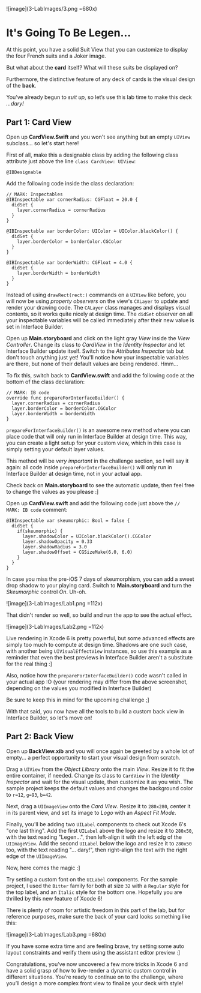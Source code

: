 ![image](3-LabImages/3.png =680x)

# It's Going To Be Legen...

At this point, you have a solid Suit View that you can customize to display the four French suits and a Joker image.

But what about the **card** itself? What will these suits be displayed on?

Furthermore, the distinctive feature of any deck of cards is the visual design of the **back**.

You’ve already begun to *suit up*, so let’s use this lab time to make this deck *…dary!*

## Part 1: Card View

Open up **CardView.Swift** and you won't see anything but an empty `UIView` subclass... so let's start here!

First of all, make this a designable class by adding the following class attribute just above the line `class CardView: UIView`:

	@IBDesignable
	
Add the following code inside the class declaration:

	// MARK: Inspectables	@IBInspectable var cornerRadius: CGFloat = 20.0 {	  didSet {	    layer.cornerRadius = cornerRadius	  }	}	  	@IBInspectable var borderColor: UIColor = UIColor.blackColor() {	  didSet {	    layer.borderColor = borderColor.CGColor	  }	}	  	@IBInspectable var borderWidth: CGFloat = 4.0 {	  didSet {	    layer.borderWidth = borderWidth	  }	}
Instead of using `drawRect(rect:)` commands on a `UIView` like before, you will now be using *property observers* on the view's `CALayer` to update and render your drawing code. The `CALayer` class manages and displays visual contents, so it works quite nicely at design time. The `didSet` observer on all your inspectable variables will be called immediately after their new value is set in Interface Builder.
Open up **Main.storyboard** and click on the light gray *View* inside the *View Controller*. Change its class to *CardView* in the *Identity Inspector* and let Interface Builder update itself. Switch to the *Attributes Inspector* tab but don't touch anything just yet! You'll notice how your inspectable variables are there, but none of their default values are being rendered. Hmm...
To fix this, switch back to **CardView.swift** and add the following code at the bottom of the class declaration:
	// MARK: IB code
	override func prepareForInterfaceBuilder() {	  layer.cornerRadius = cornerRadius	  layer.borderColor = borderColor.CGColor	  layer.borderWidth = borderWidth	}
`prepareForInterfaceBuilder()` is an awesome new method where you can place code that will only run in Interface Builder at design time. This way, you can create a light setup for your custom view, which in this case is simply setting your default layer values.
This method will be *very important* in the challenge section, so I will say it again: all code inside `prepareForInterfaceBuilder()` will only run in Interface Builder at design time, not in your actual app.
Check back on **Main.storyboard** to see the automatic update, then feel free to change the values as you please :]
Open up **CardView.swift** and add the following code just above the `// MARK: IB code` comment:
	@IBInspectable var skeumorphic: Bool = false {	  didSet {	    if(skeumorphic) {	      layer.shadowColor = UIColor.blackColor().CGColor	      layer.shadowOpacity = 0.33	      layer.shadowRadius = 3.0	      layer.shadowOffset = CGSizeMake(6.0, 6.0)	    }	  }	}
In case you miss the pre-iOS 7 days of skeumorphism, you can add a sweet drop shadow to your playing card. Switch to **Main.storyboard** and turn the *Skeumorphic* control *On*. Uh-oh.
![image](3-LabImages/Lab1.png =112x)
That didn't render so well, so build and run the app to see the actual effect.
![image](3-LabImages/Lab2.png =112x)
Live rendering in Xcode 6 is pretty powerful, but some advanced effects are simply too much to compute at design time. Shadows are one such case, with another being `UIVisualEffectView` instances, so use this example as a reminder that even the best previews in Interface Builder aren't a substitute for the real thing :]
Also, notice how the `prepareForInterfaceBuilder()` code wasn't called in your actual app :O (your rendering may differ from the above screenshot, depending on the values you modified in Interface Builder)
Be sure to keep this in mind for the upcoming challenge ;]
With that said, you now have all the tools to build a custom back view in Interface Builder, so let's move on!
## Part 2: Back View
Open up **BackView.xib** and you will once again be greeted by a whole lot of empty... a perfect opportunity to start your visual design from scratch.
Drag a `UIView` from the *Object Library* onto the main *View*. Resize it to fit the entire container, if needed. Change its class to `CardView` in the *Identity Inspector* and wait for the visual update, then customize it as you wish. The sample project keeps the default values and changes the background color to `r=12`, `g=93`, `b=42`.
Next, drag a `UIImageView` onto the *Card View*. Resize it to `280x280`, center it in its parent view, and set its image to *Logo* with an *Aspect Fit Mode*.
Finally, you'll be adding two `UILabel` components to check out Xcode 6's "one last thing". Add the first `UILabel` above the logo and resize it to `280x50`, with the text reading "Legen...", then left-align it with the left edg of the `UIImageView`. Add the second `UILabel` below the logo and resize it to `280x50` too, with the text reading "... dary!", then right-align the text with the right edge of the `UIImageView`.
Now, here comes the magic :]
Try setting a custom font on the `UILabel` components. For the sample project, I used the `Bitter` family for both at size `32` with a `Regular` style for the top label, and an `Italic` style for the bottom one. Hopefully you are thrilled by this new feature of Xcode 6!
There is plenty of room for artistic freedom in this part of the lab, but for reference purposes, make sure the back of your card looks something like this:
![image](3-LabImages/Lab3.png =680x)
If you have some extra time and are feeling brave, try setting some auto layout constraints and verify them using the assistant editor preview :]
Congratulations, you’ve now uncovered a few more tricks in Xcode 6 and have a solid grasp of how to live-render a dynamic custom control in different situations. You’re ready to continue on to the challenge, where you’ll design a more complex front view to finalize your deck with style!